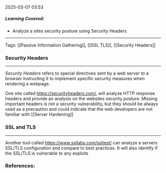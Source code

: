 2025-03-07 03:53

##### Learning Covered:
- Analyze a sites security posture using Security Headers
--------------------------
Tags: [[Passive Information Gathering]], [[SSL TLS]], [[Security Headers]]


### Security Headers
--------------------------------
*Security Headers* refers to special directives sent by a web server to a browser instructing it to implement specific security measures when rendering a webpage.

One site called https://securityheaders.com/, will analyze HTTP response headers and provide an analysis on the websites security posture. Missing important headers is not a security vulnerability, but they should be always used as a precaution and could indicate that the web developers are not familiar with [[Server Hardening]]

### SSL and TLS
----------------
Another tool called https://www.ssllabs.com/ssltest/ can analyze a servers SSL/TLS configuration and compare to best practices. It will also identify if the SSL/TLS is vulnerable to any exploits



### References:




